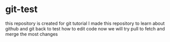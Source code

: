 # git-test
this repository is created for git tutorial
I made this repository to learn about github and git 
back to test how to edit code
now we will try pull to fetch and merge the most changes
